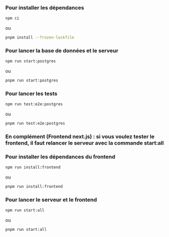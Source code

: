 
### Pour installer les dépendances
```bash
npm ci
```
ou
```bash
pnpm install --frozen-lockfile
```

### Pour lancer la base de données et le serveur
```bash
npm run start:postgres
```
ou
```bash
pnpm run start:postgres
```

### Pour lancer les tests
```bash
npm run test:e2e:postgres
```
ou
```bash
pnpm run test:e2e:postgres
```

### En complément (Frontend next.js) : si vous voulez tester le frontend, il faut relancer le serveur avec la commande start:all

### Pour installer les dépendances du frontend
```bash
npm run install:frontend
```
ou
```bash
pnpm run install:frontend
```

### Pour lancer le serveur et le frontend
```bash
npm run start:all
```
ou
```bash
pnpm run start:all
```






